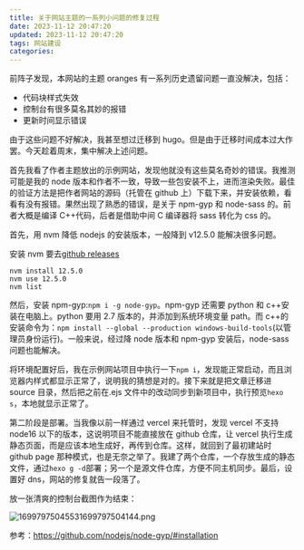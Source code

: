 ```yaml
---
title: 关于网站主题的一系列小问题的修复过程
date: 2023-11-12 20:47:20
updated: 2023-11-12 20:47:20
tags: 网站建设
categories:
---
```


前阵子发现，本网站的主题 oranges 有一系列历史遗留问题一直没解决，包括：

- 代码块样式失效
- 控制台有很多莫名其妙的报错
- 更新时间显示错误

由于这些问题不好解决，我甚至想过迁移到 hugo。但是由于迁移时间成本过大作罢。今天趁着周末，集中解决上述问题。

首先我看了作者主题放出的示例网站，发现他就没有这些莫名奇妙的错误。我推测可能是我的 node 版本和作者不一致，导致一些包安装不上，进而渲染失败。最佳的验证方法是把作者网站的源码（托管在 github 上）下载下来，并安装依赖，看看有没有报错。果然出现了熟悉的错误，是关于 npm-gyp 和 node-sass 的。前者大概是编译 C++代码，后者是借助中间 C 编译器将 sass 转化为 css 的。

首先，用 nvm 降低 nodejs 的安装版本，一般降到 v12.5.0 能解决很多问题。

安装 nvm 要去[github releases](https://github.com/coreybutler/nvm-windows/releases)

```
nvm install 12.5.0
nvm use 12.5.0
nvm list
```

然后，安装 npm-gyp:`npm i -g node-gyp`。npm-gyp 还需要 python 和 c++安装在电脑上。python 要用 2.7 版本的，并添加到系统环境变量 path。而 c++的安装命令为：`npm install --global --production windows-build-tools`(以管理员身份运行)。一般来说，经过降 node 版本和 npm-gyp 安装后，node-sass 问题也能解决。

将环境配置好后，我在示例网站项目中执行一下`npm i`，发现能正常启动，而且浏览器内样式都显示正常了，说明我的猜想是对的。接下来就是把文章迁移进 source 目录，然后把之前在.ejs 文件中的改动同步到新项目中，执行预览`hexo s`，本地就显示正常了。

第二阶段是部署。当我像以前一样通过 vercel 来托管时，发现 vercel 不支持 node16 以下的版本，这说明项目不能直接放在 github 仓库，让 vercel 执行生成静态页面，而是应该本地生成好，再传到仓库。这样，就回到了最初建站时 github page 那种模式，也是无奈之举了。我建了两个仓库，一个存放生成的静态文件，通过`hexo g -d`部署；另一个是源文件仓库，方便不同主机同步。最后，设置好 dns，网站的修复就告一段落了。

放一张清爽的控制台截图作为结束：

![16997975045531699797504144.png](https://cdn.jsdelivr.net/gh/li199-code/blog-img-2@main/16997975045531699797504144.png)

参考：https://github.com/nodejs/node-gyp/#installation
